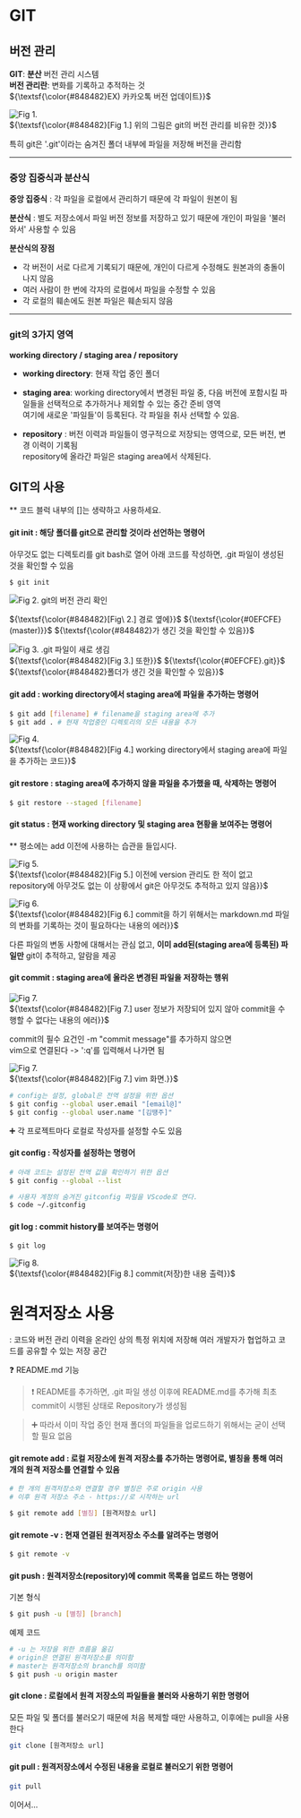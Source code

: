 # GIT

## 버전 관리  

**GIT**: **분산** 버전 관리 시스템  
**버전 관리란**: 변화를 기록하고 추적하는 것  
${\textsf{\color{#848482}EX) 카카오톡 버전 업데이트}}$

![Fig 1.](image.png)  
${\textsf{\color{#848482}[Fig 1.] 위의 그림은 git의 버전 관리를 비유한 것}}$ </span>  

특히 git은 '.git'이라는 숨겨진 폴더 내부에 파일을 저장해 버전을 관리함  

---

### 중앙 집중식과 분산식

**중앙 집중식** : 각 파일을 로컬에서 관리하기 때문에 각 파일이 원본이 됨  

**분산식** : 별도 저장소에서 파일 버전 정보를 저장하고 있기 때문에 개인이 파일을 '불러와서' 사용할 수 있음  

**분산식의 장점**
* 각 버전이 서로 다르게 기록되기 때문에, 개인이 다르게 수정해도 원본과의 충돌이 나지 않음
* 여러 사람이 한 번에 각자의 로컬에서 파일을 수정할 수 있음
* 각 로컬의 훼손에도 원본 파일은 훼손되지 않음

---
### git의 3가지 영역  

**working directory / staging area / repository**   

* **working directory**: 현재 작업 중인 폴더  

* **staging area**: working directory에서 변경된 파일 중, 다음 버전에 포함시킬 파일들을 선택적으로 추가하거나 제외할 수 있는 중간 준비 영역  
여기에 새로운 '파일들'이 등록된다. 각 파일을 취사 선택할 수 있음.  

* **repository** : 버전 이력과 파일들이 영구적으로 저장되는 영역으로, 모든 버전, 변경 이력이 기록됨  
repository에 올라간 파일은 staging area에서 삭제된다.  

## GIT의 사용  

** 코드 블럭 내부의 []는 생략하고 사용하세요.

#### git init : 해당 폴더를 git으로 관리할 것이라 선언하는 명령어  
아무것도 없는 디렉토리를 git bash로 열어 아래 코드를 작성하면, .git 파일이 생성된 것을 확인할 수 있음  
```bash
$ git init
```

![Fig 2. git의 버전 관리 확인](image-1.png)  

${\textsf{\color{#848482}[Fig\ 2.] 경로 옆에}}$ ${\textsf{\color{#0EFCFE}(master)}}$ ${\textsf{\color{#848482}가 생긴 것을 확인할 수 있음}}$  

![Fig 3. .git 파일이 새로 생김](image-2.png)  
${\textsf{\color{#848482}[Fig 3.] 또한}}$ ${\textsf{\color{#0EFCFE}.git}}$ ${\textsf{\color{#848482}폴더가 생긴 것을 확인할 수 있음}}$      

#### git add : working directory에서 staging area에 파일을 추가하는 명령어  
```bash
$ git add [filename] # filename을 staging area에 추가
$ git add . # 현재 작업중인 디렉토리의 모든 내용을 추가
```
![Fig 4. ](image-3.png)  
${\textsf{\color{#848482}[Fig 4.] working directory에서 staging area에 파일을 추가하는 코드}}$  

#### git restore : staging area에 추가하지 않을 파일을 추가했을 때, 삭제하는 명령어

```bash
$ git restore --staged [filename]
```  

#### git status : 현재 working directory 및 staging area 현황을 보여주는 명령어  
** 평소에는 add 이전에 사용하는 습관을 들입시다.  

![Fig 5.](image-4.png)  
${\textsf{\color{#848482}[Fig 5.] 이전에 version 관리도 한 적이 없고 repository에 아무것도 없는 이 상황에서 git은 아무것도 추적하고 있지 않음}}$  

![Fig 6.](image-5.png)  
${\textsf{\color{#848482}[Fig 6.] commit을 하기 위해서는 markdown.md 파일의 변화를 기록하는 것이 필요하다는 내용의 에러}}$   

다른 파일의 변동 사항에 대해서는 관심 없고, **이미 add된(staging area에 등록된) 파일만** git이 추적하고, 알람을 제공  

#### git commit : staging area에 올라온 변경된 파일을 저장하는 행위  

![Fig 7.](image-6.png)  
${\textsf{\color{#848482}[Fig 7.] user 정보가 저장되어 있지 않아 commit을 수행할 수 없다는 내용의 에러}}$  

commit의 필수 요건인 -m "commit message"를 추가하지 않으면  
vim으로 연결된다 -> ':q'를 입력해서 나가면 됨  

![Fig 7.](image-8.png)  
${\textsf{\color{#848482}[Fig 7.] vim 화면.}}$  

```bash
# config는 설정, global은 전역 설정을 위한 옵션
$ git config --global user.email "[email@]"  
$ git config --global user.name "[김땡주]" 
```  
➕ 각 프로젝트마다 로컬로 작성자를 설정할 수도 있음

#### git config : 작성자를 설정하는 명령어

```bash
# 아래 코드는 설정된 전역 값을 확인하기 위한 옵션
$ git config --global --list
```  

```bash
# 사용자 계정의 숨겨진 gitconfig 파일을 VScode로 연다.
$ code ~/.gitconfig
```  

#### git log : commit history를 보여주는 명령어

```bash
$ git log
```

![Fig 8.](image-7.png)    
${\textsf{\color{#848482}[Fig 8.] commit(저장)한 내용 출력}}$



# 원격저장소 사용
: 코드와 버전 관리 이력을 온라인 상의 특정 위치에 저장해 여러 개발자가 협업하고 코드를 공유할 수 있는 저장 공간

❓ README.md 기능  
> ❗ README를 추가하면, .git 파일 생성 이후에 README.md를 추가해 최초 commit이 시행된 상태로 Repository가 생성됨   

> ➕ 따라서 이미 작업 중인 현재 폴더의 파일들을 업로드하기 위해서는 굳이 선택할 필요 없음  

#### git remote add : 로컬 저장소에 원격 저장소를 추가하는 명령어로, 별칭을 통해 여러 개의 원격 저장소를 연결할 수 있음  
```bash
# 한 개의 원격저장소와 연결할 경우 별칭은 주로 origin 사용
# 이후 원격 저장소 주소 - https://로 시작하는 url

$ git remote add [별칭] [원격저장소 url]
```  

#### git remote -v : 현재 연결된 원격저장소 주소를 알려주는 명령어  

```bash
$ git remote -v  
```

#### git push : 원격저장소(repository)에 commit 목록을 업로드 하는 명령어  
기본 형식
```bash
$ git push -u [별칭] [branch]
```
예제 코드
```bash
# -u 는 저장을 위한 흐름을 옮김
# origin은 연결된 원격저장소를 의미함
# master는 원격저장소의 branch를 의미함
$ git push -u origin master  
```  

#### git clone : 로컬에서 원격 저장소의 파일들을 불러와 사용하기 위한 명령어  
모든 파일 및 폴더를 불러오기 때문에 처음 복제할 때만 사용하고, 이후에는 pull을 사용한다
```bash
git clone [원격저장소 url]
```  

#### git pull : 원격저장소에서 수정된 내용을 로컬로 불러오기 위한 명령어  
```bash
git pull
```  

이어서...